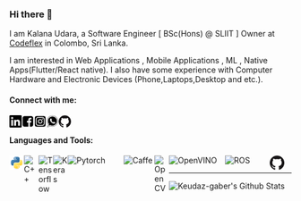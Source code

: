 ### Hi there 👋

I am Kalana Udara, a Software Engineer [ BSc(Hons) @ SLIIT ] Owner at [Codeflex](https://www.facebook.com/CodeFlexOfficial) in Colombo, Sri Lanka.

I am interested in Web Applications , Mobile Applications , ML , Native Apps(Flutter/React native). I also have some experience with Computer Hardware and Electronic Devices (Phone,Laptops,Desktop and etc.).

#### Connect with me:

[<img align="left" alt="Keudaz | LinkedIn" width="22px" src="https://github.com/keudaz/keudaz/blob/main/images/linkedin.svg" />](https://www.linkedin.com/in/keudaz/)
[<img align="left" alt="Keudaz | Facebook" width="22px" src="https://github.com/keudaz/keudaz/blob/main/images/fb.png" />](https://www.facebook.com/keudaz)
[<img align="left" alt="Keudaz | Instagram" width="22px" src="https://github.com/keudaz/keudaz/blob/main/images/insta.png" />](https://www.instagram.com/keudaz)
[<img align="left" alt="Keudaz | Whatsapp" width="22px" src="https://github.com/keudaz/keudaz/blob/main/images/whatsapp.png" />](https://wa.me/940712129185)
[<img align="left" alt="Keudaz | Github" width="22px" src="https://github.com/keudaz/keudaz/blob/main/images/github.png" />](https://github.com/keudaz)

<br />


#### Languages and Tools:

[<img align="left" alt="Python" width="26px" src="https://raw.githubusercontent.com/devicons/devicon/master/icons/python/python-original.svg" />]()
[<img align="left" alt="C++" width="26px" src="https://raw.githubusercontent.com/isocpp/logos/master/cpp_logo.svg" />]()
[<img align="left" alt="Tensorflow" width="26px" src="https://raw.githubusercontent.com/valohai/ml-logos/master/tensorflow-tf.svg" />]()
[<img align="left" alt="Keras" width="26px" src="https://raw.githubusercontent.com/valohai/ml-logos/master/keras.svg" />]()
[<img align="left" alt="Pytorch" width="100px" src="https://raw.githubusercontent.com/valohai/ml-logos/master/pytorch.svg" />]()
[<img align="left" alt="Caffe" width="55px" src="https://raw.githubusercontent.com/valohai/ml-logos/master/caffe.svg" />]()
[<img align="left" alt="OpenCV" width="26px" src="https://github.com/opencv/opencv/blob/master/doc/opencv-logo2.png?raw=true" />]()
[<img align="left" alt="OpenVINO" width="100px" src="https://raw.githubusercontent.com/valohai/ml-logos/master/openvino-2.svg" />]()
[<img align="left" alt="ROS" width="80px" src="https://upload.wikimedia.org/wikipedia/commons/thumb/b/bb/Ros_logo.svg/1280px-Ros_logo.svg.png" />]()
[<img align="left" alt="GitHub" width="26px" src="https://raw.githubusercontent.com/github/explore/78df643247d429f6cc873026c0622819ad797942/topics/github/github.png" />]()

<br />

---

<img align="left" alt="Keudaz-gaber's Github Stats" src="https://github-readme-stats.vercel.app/api?username=Keudaz-gaber&show_icons=true&count_private=true&include_all_commits=true&&hide=prs,contribs&hide_border=true" />

<!-- [![Top Langs](https://github-readme-stats.vercel.app/api/top-langs/?username=Keudaz-gaber&layout=compact&hide=matlab,html)](https://github.com/anuraghazra/github-readme-stats) -->


<!--
**Keudaz-gaber/Keudaz-gaber** is a ✨ _special_ ✨ repository because its `README.md` (this file) appears on your GitHub profile.

Here are some ideas to get you started:

- 🔭 I’m currently working on ...
- 🌱 I’m currently learning ...
- 👯 I’m looking to collaborate on ...
- 🤔 I’m looking for help with ...
- 💬 Ask me about ...
- 📫 How to reach me: ...
- 😄 Pronouns: ...
- ⚡ Fun fact: ...
-->